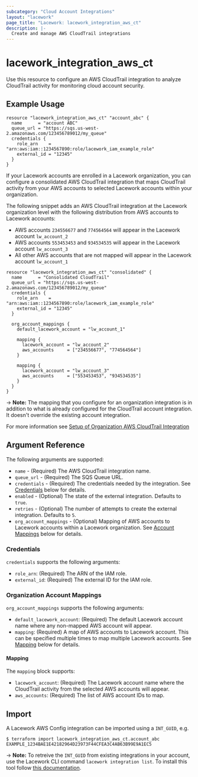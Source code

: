 ```yaml
---
subcategory: "Cloud Account Integrations"
layout: "lacework"
page_title: "Lacework: lacework_integration_aws_ct"
description: |-
  Create and manage AWS CloudTrail integrations
---
```


# lacework\_integration\_aws\_ct

Use this resource to configure an AWS CloudTrail integration to analyze CloudTrail
activity for monitoring cloud account security.

## Example Usage

```hcl
resource "lacework_integration_aws_ct" "account_abc" {
  name      = "account ABC"
  queue_url = "https://sqs.us-west-2.amazonaws.com/123456789012/my_queue"
  credentials {
    role_arn    = "arn:aws:iam::1234567890:role/lacework_iam_example_role"
    external_id = "12345"
  }
}
```

If your Lacework accounts are enrolled in a Lacework organization, you can configure a
consolidated AWS CloudTrail integration that maps CloudTrail activity from your AWS accounts
to selected Lacework accounts within your organization.

The following snippet adds an AWS CloudTrail integration at the Lacework organization level with
the following distribution from AWS accounts to Lacework accounts:

* AWS accounts `234556677` and `774564564` will appear in the Lacework account `lw_account_2` 
* AWS accounts `553453453` and `934534535` will appear in the Lacework account `lw_account_3` 
* All other AWS accounts that are not mapped will appear in the Lacework account `lw_account_1`

```hcl
resource "lacework_integration_aws_ct" "consolidated" {
  name      = "Consolidated CloudTrail"
  queue_url = "https://sqs.us-west-2.amazonaws.com/123456789012/my_queue"
  credentials {
    role_arn    = "arn:aws:iam::1234567890:role/lacework_iam_example_role"
    external_id = "12345"
  }

  org_account_mappings {
    default_lacework_account = "lw_account_1"

    mapping {
      lacework_account = "lw_account_2"
      aws_accounts     = ["234556677", "774564564"]
    }

    mapping {
      lacework_account = "lw_account_3"
      aws_accounts     = ["553453453", "934534535"]
    }
  }
}
```

-> **Note:** The mapping that you configure for an organization integration is in addition
	to what is already configured for the CloudTrail account integration. It doesn't
	override the existing account integration.

For more information see [Setup of Organization AWS CloudTrail Integration](https://support.lacework.com/hc/en-us/articles/360055993554-Setup-of-Organization-AWS-CloudTrail-Integration)


## Argument Reference

The following arguments are supported:

* `name` - (Required) The AWS CloudTrail integration name.
* `queue_url` - (Required) The SQS Queue URL.
* `credentials` - (Required) The credentials needed by the integration. See [Credentials](#credentials) below for details.
* `enabled` - (Optional) The state of the external integration. Defaults to `true`.
* `retries` - (Optional) The number of attempts to create the external integration. Defaults to `5`.
* `org_account_mappings` - (Optional) Mapping of AWS accounts to Lacework accounts within a Lacework organization. See [Account Mappings](#organization-account-mappings) below for details.

### Credentials

`credentials` supports the following arguments:

* `role_arn`: (Required) The ARN of the IAM role.
* `external_id`: (Required) The external ID for the IAM role.

### Organization Account Mappings

`org_account_mappings` supports the following arguments:

* `default_lacework_account`: (Required) The default Lacework account name where any non-mapped AWS account will appear.
* `mapping`: (Required) A map of AWS accounts to Lacework account. This can be specified multiple times to map multiple Lacework accounts. See [Mapping](#mapping) below for details.

#### Mapping

The `mapping` block supports:

* `lacework_account`: (Required) The Lacework account name where the CloudTrail activity from the selected AWS accounts will appear.
* `aws_accounts`: (Required) The list of AWS account IDs to map.

## Import

A Lacework AWS Config integration can be imported using a `INT_GUID`, e.g.

```
$ terraform import lacework_integration_aws_ct.account_abc EXAMPLE_1234BAE1E42182964D23973F44CFEA3C4AB63B99E9A1EC5
```
-> **Note:** To retreive the `INT_GUID` from existing integrations in your account, use the
	Lacework CLI command `lacework integration list`. To install this tool follow
	[this documentation](https://github.com/lacework/go-sdk/wiki/CLI-Documentation#installation).
